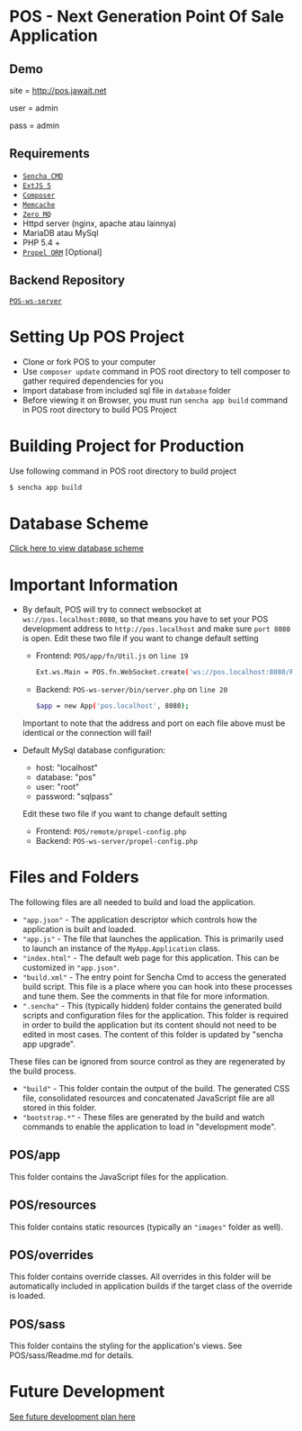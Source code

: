 # POS - Next Generation Point Of Sale Application

## Demo

site = http://pos.jawait.net

user = admin

pass = admin

## Requirements
 - [`Sencha CMD`](http://www.sencha.com/products/sencha-cmd/download)
 - [`ExtJS 5`](http://www.sencha.com/products/extjs/download/ext-js-5.0.1/)
 - [`Composer`](https://getcomposer.org/)
 - [`Memcache`](http://memcached.org/)
 - [`Zero MQ`](http://zeromq.org/)
 - Httpd server (nginx, apache atau lainnya)
 - MariaDB atau MySql
 - PHP 5.4 +
 - [`Propel ORM`](http://propelorm.org/) [Optional]
 
## Backend Repository
 
 [`POS-ws-server`](https://github.com/nicklaros/POS-ws-server)
 
# Setting Up POS Project
 
 - Clone or fork POS to your computer
 - Use `composer update` command in POS root directory to tell composer to gather required 
   dependencies for you
 - Import database from included sql file in `database` folder
 - Before viewing it on Browser, you must run `sencha app build` command in POS root 
   directory to build POS Project

# Building Project for Production
 
Use following command in POS root directory to build project

```bash
$ sencha app build
```

# Database Scheme

[Click here to view database scheme](https://github.com/nicklaros/POS-ws-server/blob/master/schema.xml)

# Important Information

 - By default, POS will try to connect websocket at `ws://pos.localhost:8080`, so that means
   you have to set your POS development address to `http://pos.localhost` and make sure `port 8080`
   is open. Edit these two file if you want to change default setting
   - Frontend: `POS/app/fn/Util.js` on `line 19`
   
     ```bash
     Ext.ws.Main = POS.fn.WebSocket.create('ws://pos.localhost:8080/POS/Mains');
     ```
     
   - Backend: `POS-ws-server/bin/server.php` on `line 20`
   
     ```bash
     $app = new App('pos.localhost', 8080);
     ```
     
   Important to note that the address and port on each file above must be identical or the connection will fail!
 - Default MySql database configuration:
   - host: "localhost"
   - database: "pos"
   - user: "root"
   - password: "sqlpass"
   
   Edit these two file if you want to change default setting
   - Frontend: `POS/remote/propel-config.php`
   - Backend: `POS-ws-server/propel-config.php`
 
# Files and Folders

The following files are all needed to build and load the application.

 - `"app.json"` - The application descriptor which controls how the application is
   built and loaded.
 - `"app.js"` - The file that launches the application. This is primarily used to
   launch an instance of the `MyApp.Application` class.
 - `"index.html"` - The default web page for this application. This can be customized
   in `"app.json"`.
 - `"build.xml"` - The entry point for Sencha Cmd to access the generated build
   script. This file is a place where you can hook into these processes and tune
   them. See the comments in that file for more information.
 - `".sencha"` - This (typically hidden) folder contains the generated build scripts
   and configuration files for the application. This folder is required in order to
   build the application but its content should not need to be edited in most cases.
   The content of this folder is updated by "sencha app upgrade".

These files can be ignored from source control as they are regenerated by the build
process.

 - `"build"` - This folder contain the output of the build. The generated CSS file,
   consolidated resources and concatenated JavaScript file are all stored in this
   folder.
 - `"bootstrap.*"` - These files are generated by the build and watch commands to
   enable the application to load in "development mode".

## POS/app

This folder contains the JavaScript files for the application.

## POS/resources

This folder contains static resources (typically an `"images"` folder as well).

## POS/overrides

This folder contains override classes. All overrides in this folder will be 
automatically included in application builds if the target class of the override
is loaded.

## POS/sass

This folder contains the styling for the application's views. See POS/sass/Readme.md
for details.

# Future Development

[See future development plan here](https://github.com/nicklaros/POS/wiki/Plan)
 